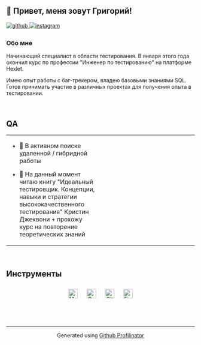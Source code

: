 ## 🦎 Привет, меня зовут Григорий!  
  

<a href="https://github.com/lguana13" target="_blank">
<img src=https://img.shields.io/badge/github-%2324292e.svg?&style=for-the-badge&logo=github&logoColor=white alt=github style="margin-bottom: 5px;" />
</a>
<a href="https://instagram.com/begrusha?igsh=MWhqZDFvdzUwODh6bg==&utm_source=qr" target="_blank">
<img src=https://img.shields.io/badge/instagram-%23000000.svg?&style=for-the-badge&logo=instagram&logoColor=white alt=instagram style="margin-bottom: 5px;" />
</a>  
  



### Обо мне  

Начинающий специалист в области тестирования. В января этого года окончил курс по профессии "Инженер по тестированию" на платформе Hexlet.

Имею опыт работы с баг-трекером, владею базовыми знаниями SQL. Готов принимать участие в различных проектах для получения опыта в тестировании.  
  

<br/>  


## QA
<table><tr><td valign="top" width="50%">

- 🔭 В активном поиске удаленной / гибридной работы  
  

- 🌱 На данный момент читаю книгу 
"Идеальный тестировщик. Концепции, навыки и стратегии
 высококачественного тестирования"  Кристин Джеквони + прохожу курс на повторение теоретических знаний  


</td><td valign="top" width="50%">



</td></tr></table>  

<br/>  


## Инструменты
<div align="center">  
<a href="https://www.mysql.com/" target="_blank"><img style="margin: 10px" src="https://profilinator.rishav.dev/skills-assets/mysql-original-wordmark.svg" alt="MySQL" height="25" /></a>  
<a href="https://www.python.org/" target="_blank"><img style="margin: 10px" src="https://profilinator.rishav.dev/skills-assets/python-original.svg" alt="Python" height="25" /></a>  
<a href="https://github.com/" target="_blank"><img style="margin: 10px" src="https://profilinator.rishav.dev/skills-assets/git-scm-icon.svg" alt="Git" height="25" /></a>  
<a href="https://www.figma.com/" target="_blank"><img style="margin: 10px" src="https://profilinator.rishav.dev/skills-assets/figma-icon.svg" alt="Figma" height="25" /></a>  
</div>  

<br/>  

  

<br/>  


<br />

----
<div align="center">Generated using <a href="https://profilinator.rishav.dev/" target="_blank">Github Profilinator</a></div>
